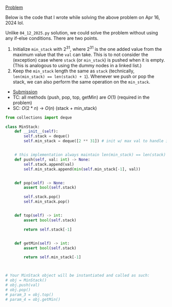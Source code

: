 [Problem](https://leetcode.com/problems/min-stack/)

Below is the code that I wrote while solving the above problem on Apr 16, 2024 lol.

Unlike `04_12_2025.py` solution, we could solve the problem without using any if-else conditions. There are two points.

1. Initialize `min_stack` with $2^{31}$, where $2^{31}$ is the one added value from the maximum value that the `val` can take. This is to not consider the (exception) case where `stack` (or `min_stack`) is pushed when it is empty. (This is analogous to using the dummy nodes in a linked list.)
2. Keep the `min_stack` length the same as `stack` (technically, `len(min_stack) == len(stack) + 1`). Whenever we push or pop the stack, we can also perform the same operation on the `min_stack`.

- [Submission](https://leetcode.com/problems/min-stack/submissions/1234483546/)
- TC: all methods (push, pop, top, getMin) are $O(1)$ (required in the problem)
- SC: $O(2*n)$ -> $O(n)$ (stack + min_stack)

```python
from collections import deque

class MinStack:
    def __init__(self):
        self.stack = deque()
        self.min_stack = deque([2 ** 31]) # init w/ max val to handle inserting val when stack is empty


    # this implementation always maintain len(min_stack) == len(stack) + 1
    def push(self, val: int) -> None:
        self.stack.append(val)
        self.min_stack.append(min(self.min_stack[-1], val))


    def pop(self) -> None:
        assert bool(self.stack)

        self.stack.pop()
        self.min_stack.pop()


    def top(self) -> int:
        assert bool(self.stack)

        return self.stack[-1]


    def getMin(self) -> int:
        assert bool(self.stack)

        return self.min_stack[-1]



# Your MinStack object will be instantiated and called as such:
# obj = MinStack()
# obj.push(val)
# obj.pop()
# param_3 = obj.top()
# param_4 = obj.getMin()

```